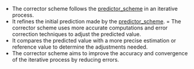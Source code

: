 - The corrector scheme follows the [predictor_scheme](predictor_scheme.md) in an iterative process.
- It refines the initial prediction made by the [predictor_scheme](predictor_scheme.md).
= The corrector scheme uses more accurate computations and error correction techniques to adjust the predicted value.
- It compares the predicted value with a more precise estimation or reference value to determine the adjustments needed.
- The corrector scheme aims to improve the accuracy and convergence of the iterative process by reducing errors.
